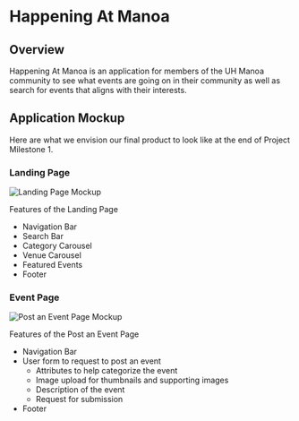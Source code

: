 # Happening At Manoa

## Overview

Happening At Manoa is an application for members of the UH Manoa community to see what events are going on in their community as well as search for events that aligns with their interests.

## Application Mockup

Here are what we envision our final product to look like at the end of Project Milestone 1.

### Landing Page

![Landing Page Mockup](./assets/Mockup_LandingPage.png)

Features of the Landing Page
- Navigation Bar
- Search Bar
- Category Carousel
- Venue Carousel
- Featured Events
- Footer

### Event Page

![Post an Event Page Mockup](./assets/Mockup_EventPost.png)

Features of the Post an Event Page
- Navigation Bar
- User form to request to post an event
  - Attributes to help categorize the event
  - Image upload for thumbnails and supporting images
  - Description of the event
  - Request for submission
- Footer

